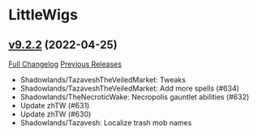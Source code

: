 # LittleWigs

## [v9.2.2](https://github.com/BigWigsMods/LittleWigs/tree/v9.2.2) (2022-04-25)
[Full Changelog](https://github.com/BigWigsMods/LittleWigs/compare/v9.2.1...v9.2.2) [Previous Releases](https://github.com/BigWigsMods/LittleWigs/releases)

- Shadowlands/TazaveshTheVeiledMarket: Tweaks  
- Shadowlands/TazaveshTheVeiledMarket: Add more spells (#634)  
- Shadowlands/TheNecroticWake: Necropolis gauntlet abilities (#632)  
- Update zhTW (#631)  
- Update zhTW (#630)  
- Shadowlands/Tazavesh: Localize trash mob names  

